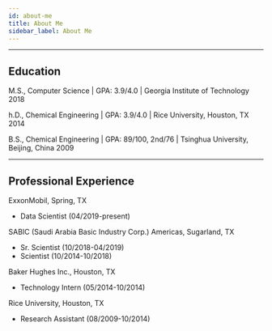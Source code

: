 ```yaml
---
id: about-me
title: About Me
sidebar_label: About Me
---
```


---
## Education

M.S., Computer Science | GPA: 3.9/4.0 | Georgia Institute of Technology							2018

h.D., Chemical Engineering | GPA: 3.9/4.0 | Rice University, Houston, TX						2014

B.S., Chemical Engineering | GPA: 89/100, 2nd/76 | Tsinghua University, Beijing, China				2009

---

## Professional Experience

ExxonMobil, Spring, TX									
 - Data Scientist (04/2019-present)

SABIC (Saudi Arabia Basic Industry Corp.) Americas, Sugarland, TX
 - Sr. Scientist (10/2018-04/2019)
 - Scientist (10/2014-10/2018)
  
Baker Hughes Inc., Houston, TX
 - Technology Intern (05/2014-10/2014)

Rice University, Houston, TX
 - Research Assistant (08/2009-10/2014)


